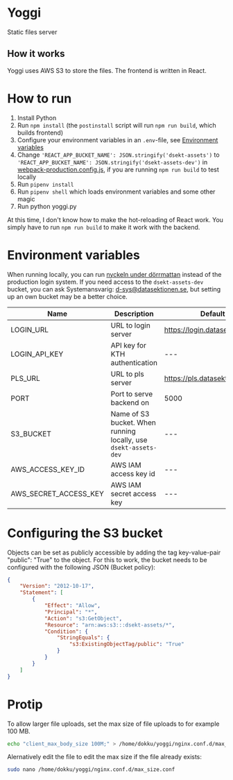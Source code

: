 # Yoggi
Static files server

## How it works
Yoggi uses AWS S3 to store the files. The frontend is written in React.

# How to run
1. Install Python
1. Run `npm install` (the `postinstall` script will run `npm run build`, which builds frontend)
1. Configure your environment variables in an `.env`-file, see [Environment variables](#environment-variables)
1. Change `'REACT_APP_BUCKET_NAME': JSON.stringify('dsekt-assets')` to `'REACT_APP_BUCKET_NAME': JSON.stringify('dsekt-assets-dev')` in [webpack-production.config.js](/webpack-production.config.js), if you are running `npm run build` to test locally
1. Run `pipenv install`
1. Run `pipenv shell` which loads environment variables and some other magic
1. Run python yoggi.py

At this time, I don't know how to make the hot-reloading of React work. You simply have to run `npm run build` to make it work with the backend.

# Environment variables

When running locally, you can run [nyckeln under dörrmattan](https://github.com/datasektionen/nyckeln-under-dorrmattan) instead of the production login system. If you need access to the `dsekt-assets-dev` bucket, you can ask Systemansvarig: [d-sys@datasektionen.se](mailto:d-sys@datasektionen.se), but setting up an own bucket may be a better choice.

| Name                           | Description                     | Default                          |
| ------------------------------ | ------------------------------- | -------------------------------- |
| LOGIN_URL                      | URL to login server             | https://login.datasektionen.se   |
| LOGIN_API_KEY                  | API key for KTH authentication  | ---                              |
| PLS_URL                        | URL to pls server               | https://pls.datasektionen.se     |
| PORT                           | Port to serve backend on        | 5000                             |
| S3_BUCKET                      | Name of S3 bucket. When running locally, use `dsekt-assets-dev` | --- |
| AWS_ACCESS_KEY_ID              | AWS IAM access key id           | ---                              |
| AWS_SECRET_ACCESS_KEY          | AWS IAM secret access key       | ---                              |

# Configuring the S3 bucket

Objects can be set as publicly accessible by adding the tag key-value-pair "public": "True" to the object. For this to work, the bucket needs to be configured with the following JSON (Bucket policy):
```JSON
{
    "Version": "2012-10-17",
    "Statement": [
        {
            "Effect": "Allow",
            "Principal": "*",
            "Action": "s3:GetObject",
            "Resource": "arn:aws:s3:::dsekt-assets/*",
            "Condition": {
                "StringEquals": {
                    "s3:ExistingObjectTag/public": "True"
                }
            }
        }
    ]
}
```

# Protip
To allow larger file uploads, set the max size of file uploads to for example 100 MB.

```bash
echo "client_max_body_size 100M;" > /home/dokku/yoggi/nginx.conf.d/max_size.conf
```

Alernatively edit the file to edit the max size if the file already exists:

```bash
sudo nano /home/dokku/yoggi/nginx.conf.d/max_size.conf
```

